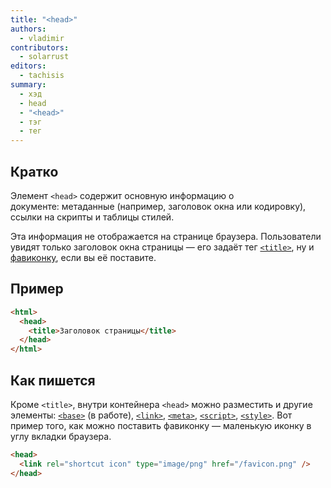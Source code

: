 ```yaml
---
title: "<head>"
authors:
  - vladimir
contributors:
  - solarrust
editors:
  - tachisis
summary:
  - хэд
  - head
  - "<head>"
  - тэг
  - тег
---
```


## Кратко

Элемент `<head>` содержит основную информацию о документе: метаданные (например, заголовок окна или кодировку), ссылки на скрипты и таблицы стилей.

Эта информация не отображается на странице браузера. Пользователи увидят только заголовок окна страницы — его задаёт тег [`<title>`](/html/doka/title), ну и [фавиконку](https://ru.wikipedia.org/wiki/Favicon), если вы её поставите.

## Пример

```html
<html>
  <head>
    <title>Заголовок страницы</title>
  </head>
</html>
```

## Как пишется

Кроме `<title>`, внутри контейнера `<head>` можно разместить и другие элементы: [`<base>`](/html/doka/TODO) (в работе), [`<link>`](/html/doka/link), [`<meta>`](/html/meta), [`<script>`](/html/doka/script), [`<style>`](/html/doka/style). Вот пример того, как можно поставить фавиконку — маленькую иконку в углу вкладки браузера.

```html
<head>
  <link rel="shortcut icon" type="image/png" href="/favicon.png" />
</head>
```
